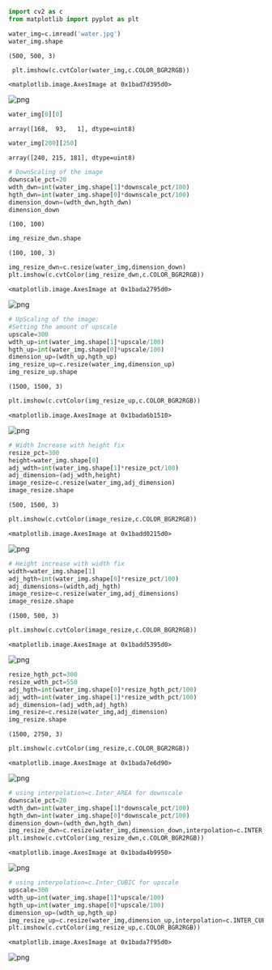 ```python
import cv2 as c
from matplotlib import pyplot as plt
```


```python
water_img=c.imread('water.jpg')
water_img.shape
```




    (500, 500, 3)




```python
 plt.imshow(c.cvtColor(water_img,c.COLOR_BGR2RGB))
```




    <matplotlib.image.AxesImage at 0x1bad7d395d0>




    
![png](output_2_1.png)
    



```python
water_img[0][0]
```




    array([168,  93,   1], dtype=uint8)




```python
water_img[200][250]
```




    array([240, 215, 181], dtype=uint8)




```python
# DownScaling of the image
downscale_pct=20
wdth_dwn=int(water_img.shape[1]*downscale_pct/100)
hgth_dwn=int(water_img.shape[0]*downscale_pct/100)
dimension_down=(wdth_dwn,hgth_dwn)
dimension_down
```




    (100, 100)




```python
img_resize_dwn.shape
```




    (100, 100, 3)




```python
img_resize_dwn=c.resize(water_img,dimension_down)
plt.imshow(c.cvtColor(img_resize_dwn,c.COLOR_BGR2RGB))
```




    <matplotlib.image.AxesImage at 0x1bada2795d0>




    
![png](output_7_1.png)
    



```python
# UpScaling of the image:
#Setting the amount of upscale
upscale=300
wdth_up=int(water_img.shape[1]*upscale/100)
hgth_up=int(water_img.shape[0]*upscale/100)
dimension_up=(wdth_up,hgth_up)
img_resize_up=c.resize(water_img,dimension_up)
img_resize_up.shape
```




    (1500, 1500, 3)




```python
plt.imshow(c.cvtColor(img_resize_up,c.COLOR_BGR2RGB))
```




    <matplotlib.image.AxesImage at 0x1bada6b1510>




    
![png](output_9_1.png)
    



```python
# Width Increase with height fix
resize_pct=300
height=water_img.shape[0]
adj_wdth=int(water_img.shape[1]*resize_pct/100)
adj_dimension=(adj_wdth,height)
image_resize=c.resize(water_img,adj_dimension)
image_resize.shape
```




    (500, 1500, 3)




```python
plt.imshow(c.cvtColor(image_resize,c.COLOR_BGR2RGB))
```




    <matplotlib.image.AxesImage at 0x1badd0215d0>




    
![png](output_11_1.png)
    



```python
# Height increase with width fix
width=water_img.shape[1]
adj_hgth=int(water_img.shape[0]*resize_pct/100)
adj_dimensions=(width,adj_hgth)
image_resize=c.resize(water_img,adj_dimensions)
image_resize.shape
```




    (1500, 500, 3)




```python
plt.imshow(c.cvtColor(image_resize,c.COLOR_BGR2RGB))
```




    <matplotlib.image.AxesImage at 0x1badd5395d0>




    
![png](output_13_1.png)
    



```python
resize_hgth_pct=300
resize_wdth_pct=550
adj_hgth=int(water_img.shape[0]*resize_hgth_pct/100)
adj_wdth=int(water_img.shape[1]*resize_wdth_pct/100)
adj_dimension=(adj_wdth,adj_hgth)
img_resize=c.resize(water_img,adj_dimension)
img_resize.shape
```




    (1500, 2750, 3)




```python
plt.imshow(c.cvtColor(img_resize,c.COLOR_BGR2RGB))
```




    <matplotlib.image.AxesImage at 0x1bada7e6d90>




    
![png](output_15_1.png)
    



```python
# using interpolation=c.Inter_AREA for downscale
downscale_pct=20
wdth_dwn=int(water_img.shape[1]*downscale_pct/100)
hgth_dwn=int(water_img.shape[0]*downscale_pct/100)
dimension_down=(wdth_dwn,hgth_dwn)
img_resize_dwn=c.resize(water_img,dimension_down,interpolation=c.INTER_AREA)
plt.imshow(c.cvtColor(img_resize_dwn,c.COLOR_BGR2RGB))
```




    <matplotlib.image.AxesImage at 0x1bada4b9950>




    
![png](output_16_1.png)
    



```python
# using interpolation=c.Inter_CUBIC for upscale
upscale=300
wdth_up=int(water_img.shape[1]*upscale/100)
hgth_up=int(water_img.shape[0]*upscale/100)
dimension_up=(wdth_up,hgth_up)
img_resize_up=c.resize(water_img,dimension_up,interpolation=c.INTER_CUBIC)
plt.imshow(c.cvtColor(img_resize_up,c.COLOR_BGR2RGB))
```




    <matplotlib.image.AxesImage at 0x1bada7f95d0>




    
![png](output_17_1.png)
    

